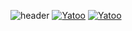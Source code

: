 ![header](https://capsule-render.vercel.app/api?type=Rect&color=gradient&height=100&section=header&text=HWI04&fontSize=90)
[![Yatoo](https://github-readme-stats.vercel.app/api/pin/?username=HWI04&repo=Yatoo&theme=dark)](https://github.com/HWI04/Yatoo)   [![Yatoo](https://github-readme-stats.vercel.app/api/pin/?username=HWI04&repo=Yatoo&theme=dark)](https://github.com/HWI04/Yatoo)
